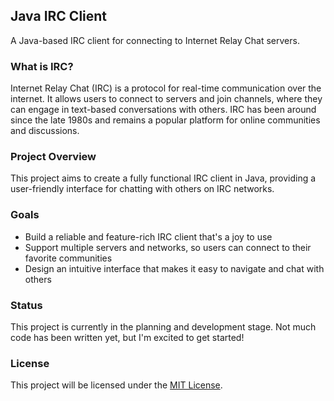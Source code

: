 ## Java IRC Client
A Java-based IRC client for connecting to Internet Relay Chat servers.

### What is IRC?
Internet Relay Chat (IRC) is a protocol for real-time communication over the internet. It allows users to connect to servers and join channels, where they can engage in text-based conversations with others. IRC has been around since the late 1980s and remains a popular platform for online communities and discussions.

### Project Overview
This project aims to create a fully functional IRC client in Java, providing a user-friendly interface for chatting with others on IRC networks.

### Goals
- Build a reliable and feature-rich IRC client that's a joy to use
- Support multiple servers and networks, so users can connect to their favorite communities
- Design an intuitive interface that makes it easy to navigate and chat with others

### Status
This project is currently in the planning and development stage. Not much code has been written yet, but I'm excited to get started!

### License
This project will be licensed under the [MIT License](license.md).
